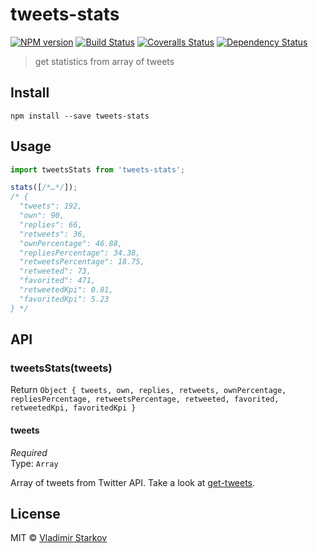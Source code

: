 # tweets-stats

[![NPM version][npm-image]][npm-url]
[![Build Status][travis-image]][travis-url]
[![Coveralls Status][coveralls-image]][coveralls-url]
[![Dependency Status][depstat-image]][depstat-url]

> get statistics from array of tweets

## Install

    npm install --save tweets-stats

## Usage

```js
import tweetsStats from 'tweets-stats';

stats([/*…*/]);
/* {
  "tweets": 192,
  "own": 90,
  "replies": 66,
  "retweets": 36,
  "ownPercentage": 46.88,
  "repliesPercentage": 34.38,
  "retweetsPercentage": 18.75,
  "retweeted": 73,
  "favorited": 471,
  "retweetedKpi": 0.81,
  "favoritedKpi": 5.23
} */
```

## API

### tweetsStats(tweets)

Return `Object {
  tweets, own, replies, retweets,
  ownPercentage, repliesPercentage, retweetsPercentage,
  retweeted, favorited,
  retweetedKpi, favoritedKpi
}`

#### tweets

*Required*  
Type: `Array`

Array of tweets from Twitter API. Take a look at [get-tweets][get-tweets].

[get-tweets]: https://github.com/iamstarkov/get-tweets

## License

MIT © [Vladimir Starkov](https://iamstarkov.com)

[npm-url]: https://npmjs.org/package/tweets-stats
[npm-image]: https://img.shields.io/npm/v/tweets-stats.svg?style=flat-square

[travis-url]: https://travis-ci.org/iamstarkov/tweets-stats
[travis-image]: https://img.shields.io/travis/iamstarkov/tweets-stats.svg?style=flat-square

[coveralls-url]: https://coveralls.io/r/iamstarkov/tweets-stats
[coveralls-image]: https://img.shields.io/coveralls/iamstarkov/tweets-stats.svg?style=flat-square

[depstat-url]: https://david-dm.org/iamstarkov/tweets-stats
[depstat-image]: https://david-dm.org/iamstarkov/tweets-stats.svg?style=flat-square
